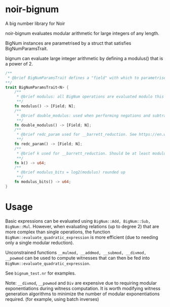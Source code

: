 # noir-bignum

A big number library for Noir

noir-bignum evaluates modular arithmetic for large integers of any length.

BigNum instances are parametrised by a struct that satisfies BigNumParamsTrait.

bignum can evaluate large integer arithmetic by defining a modulus() that is a power of 2. 

```rust
/**
 * @brief BigNumParamsTrait defines a "field" with which to parametrise BigNum.
**/
trait BigNumParamsTrait<N> {
    /**
     * @brief modulus: all BigNum operations are evaluated modulo this value
     **/
    fn modulus() -> [Field; N];
    /**
     * @brief double_modulus: used when performing negations and subtractions
     **/
    fn double_modulus() -> [Field; N];
    /**
     * @brief redc_param used for __barrett_reduction. See https://en.wikipedia.org/wiki/Barrett_reduction
     **/
    fn redc_param() -> [Field; N];
    /**
     * @brief k used for __barrett_reduction. Should be at least modulus_bits() + 1
     **/
    fn k() -> u64;
    /**
     * @brief modulus_bits = log2(modulus) rounded up
     **/
    fn modulus_bits() -> u64;
}
```

# Usage

Basic expressions can be evaluated using `BigNum::Add, BigNum::Sub, BigNum::Mul`. However, when evaluating relations (up to degree 2) that are more complex than single operations, the function `BigNum::evaluate_quadratic_expression` is more efficient (due to needing only a single modular reduction).

Unconstrained functions `__mulmod, __addmod, __submod, __divmod, __powmod` can be used to compute witnesses that can then be fed into `BigNum::evaluate_quadratic_expression`.

See `bignum_test.nr` for examples.

Note: `__divmod`, `__powmod` and `Div` are expensive due to requiring modular exponentiations during witness computation. It is worth modifying witness generation algorithms to minimize the number of modular exponentiations required. (for example, using batch inverses)